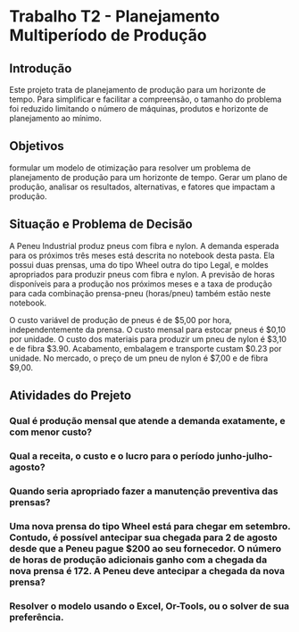 # Trabalho T2 - Planejamento Multiperíodo de Produção

## Introdução
Este projeto trata de planejamento de produção para um horizonte de tempo. Para simplificar e facilitar a compreensão, o tamanho do problema foi reduzido limitando o número de máquinas, produtos e horizonte de planejamento ao mínimo.

## Objetivos
formular um modelo de otimização para resolver um problema de planejamento de produção para um horizonte de tempo. Gerar um plano de produção, analisar os resultados, alternativas, e fatores que impactam a produção.

## Situação e Problema de Decisão
A Peneu Industrial produz pneus com fibra e nylon. A demanda esperada para os próximos três meses está descrita no notebook desta pasta. Ela possui duas prensas, uma do tipo Wheel outra do tipo Legal, e moldes apropriados para produzir pneus com fibra e nylon. A previsão de horas disponíveis para a produção nos próximos meses e a taxa de produção para cada combinação prensa-pneu (horas/pneu) também estão neste notebook.

O custo variável de produção de pneus é de $5,00 por hora, independentemente da prensa. O custo mensal para estocar pneus é $0,10 por unidade. O custo dos materiais para produzir um pneu de nylon é $3,10 e de fibra $3.90. Acabamento, embalagem e transporte custam $0.23 por unidade. No mercado, o preço de um pneu de nylon é $7,00 e de fibra $9,00. 

## Atividades do Prejeto
### Qual é produção mensal que atende a demanda exatamente, e com menor custo?
### Qual a receita, o custo e o lucro para o período junho-julho-agosto?
### Quando seria apropriado fazer a manutenção preventiva das prensas?
### Uma nova prensa do tipo Wheel está para chegar em setembro. Contudo, é possível antecipar sua chegada para 2 de agosto desde que a Peneu pague $200 ao seu fornecedor. O número de horas de produção adicionais ganho com a chegada da nova prensa é 172. A Peneu deve antecipar a chegada da nova prensa? 
### Resolver o modelo usando o Excel, Or-Tools, ou o solver de sua preferência.
